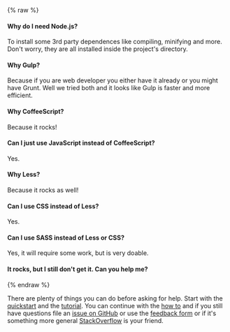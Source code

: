{% raw %}

#### Why do I need Node.js?

To install some 3rd party dependences like compiling, minifying and more. Don't worry, they are all installed inside the project's directory.

#### Why Gulp?

Because if you are web developer you either have it already or you might have Grunt. Well we tried both and it looks like Gulp is faster and more efficient.

#### Why CoffeeScript?

Because it rocks!

#### Can I just use JavaScript instead of CoffeeScript?

Yes.

#### Why Less?

Because it rocks as well!

#### Can I use CSS instead of Less?

Yes.

#### Can I use SASS instead of Less or CSS?

Yes, it will require some work, but is very doable.

#### It rocks, but I still don't get it. Can you help me?

{% endraw %}

There are plenty of things you can do before asking for help. Start with the [quickstart](<{{url_for('quickstart')}}>) and the [tutorial](<{{url_for('tutorial')}}>). You can continue with the [how to](<{{url_for('howto')}}>) and if you still have questions file an [issue on GitHub](https://github.com/gae-init/gae-init/issues) or use the [feedback form](<{{url_for('feedback')}}>) or if it's something more general [StackOverflow](http://stackoverflow.com/questions/tagged/google-app-engine) is your friend.
